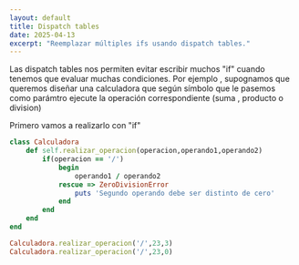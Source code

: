 ```yaml
---
layout: default
title: Dispatch tables
date: 2025-04-13
excerpt: "Reemplazar múltiples ifs usando dispatch tables."
---
```



Las dispatch tables nos permiten evitar escribir muchos "if" cuando tenemos que evaluar muchas condiciones.
Por ejemplo , supognamos que queremos diseñar una calculadora que según símbolo que le pasemos como parámtro ejecute la operación correspondiente (suma , producto o division)

Primero vamos a realizarlo con "if"
```ruby
class Calculadora
    def self.realizar_operacion(operacion,operando1,operando2)
        if(operacion == '/')
            begin
                operando1 / operando2
            rescue => ZeroDivisionError
                puts 'Segundo operando debe ser distinto de cero'
            end
        end
    end
end

Calculadora.realizar_operacion('/',23,3)
Calculadora.realizar_operacion('/',23,0)

```